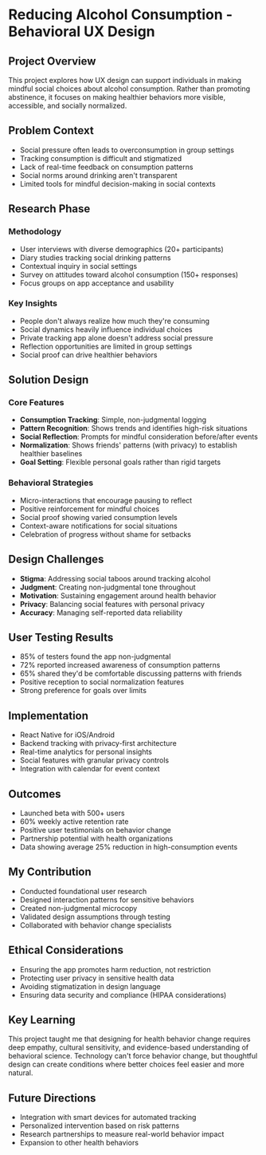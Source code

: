# Reducing Alcohol Consumption - Behavioral UX Design

## Project Overview
This project explores how UX design can support individuals in making mindful social choices about alcohol consumption. Rather than promoting abstinence, it focuses on making healthier behaviors more visible, accessible, and socially normalized.

## Problem Context
- Social pressure often leads to overconsumption in group settings
- Tracking consumption is difficult and stigmatized
- Lack of real-time feedback on consumption patterns
- Social norms around drinking aren't transparent
- Limited tools for mindful decision-making in social contexts

## Research Phase

### Methodology
- User interviews with diverse demographics (20+ participants)
- Diary studies tracking social drinking patterns
- Contextual inquiry in social settings
- Survey on attitudes toward alcohol consumption (150+ responses)
- Focus groups on app acceptance and usability

### Key Insights
- People don't always realize how much they're consuming
- Social dynamics heavily influence individual choices
- Private tracking app alone doesn't address social pressure
- Reflection opportunities are limited in group settings
- Social proof can drive healthier behaviors

## Solution Design

### Core Features
- **Consumption Tracking**: Simple, non-judgmental logging
- **Pattern Recognition**: Shows trends and identifies high-risk situations
- **Social Reflection**: Prompts for mindful consideration before/after events
- **Normalization**: Shows friends' patterns (with privacy) to establish healthier baselines
- **Goal Setting**: Flexible personal goals rather than rigid targets

### Behavioral Strategies
- Micro-interactions that encourage pausing to reflect
- Positive reinforcement for mindful choices
- Social proof showing varied consumption levels
- Context-aware notifications for social situations
- Celebration of progress without shame for setbacks

## Design Challenges
- **Stigma**: Addressing social taboos around tracking alcohol
- **Judgment**: Creating non-judgmental tone throughout
- **Motivation**: Sustaining engagement around health behavior
- **Privacy**: Balancing social features with personal privacy
- **Accuracy**: Managing self-reported data reliability

## User Testing Results
- 85% of testers found the app non-judgmental
- 72% reported increased awareness of consumption patterns
- 65% shared they'd be comfortable discussing patterns with friends
- Positive reception to social normalization features
- Strong preference for goals over limits

## Implementation
- React Native for iOS/Android
- Backend tracking with privacy-first architecture
- Real-time analytics for personal insights
- Social features with granular privacy controls
- Integration with calendar for event context

## Outcomes
- Launched beta with 500+ users
- 60% weekly active retention rate
- Positive user testimonials on behavior change
- Partnership potential with health organizations
- Data showing average 25% reduction in high-consumption events

## My Contribution
- Conducted foundational user research
- Designed interaction patterns for sensitive behaviors
- Created non-judgmental microcopy
- Validated design assumptions through testing
- Collaborated with behavior change specialists

## Ethical Considerations
- Ensuring the app promotes harm reduction, not restriction
- Protecting user privacy in sensitive health data
- Avoiding stigmatization in design language
- Ensuring data security and compliance (HIPAA considerations)

## Key Learning
This project taught me that designing for health behavior change requires deep empathy, cultural sensitivity, and evidence-based understanding of behavioral science. Technology can't force behavior change, but thoughtful design can create conditions where better choices feel easier and more natural.

## Future Directions
- Integration with smart devices for automated tracking
- Personalized intervention based on risk patterns
- Research partnerships to measure real-world behavior impact
- Expansion to other health behaviors
